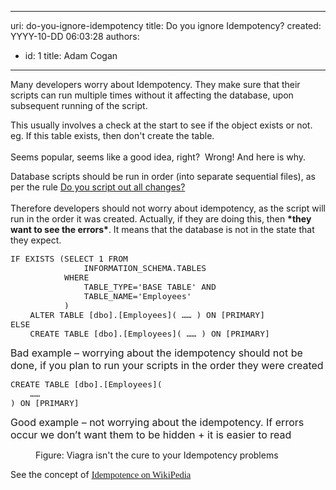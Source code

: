 

---
uri: do-you-ignore-idempotency
title: Do you ignore Idempotency?
created: YYYY-10-DD 06:03:28
authors:
  - id: 1
    title: Adam Cogan
---




<span class='intro'> 
  <p>Many developers worry about Idempotency. They make sure that their scripts can run multiple times without it affecting the database, upon subsequent running of the script. </p>
<p>This usually involves a&#160;check at the start to see if the object exists or not. <br>
eg. If this table exists, then don't create the table.<br>
<br>
Seems popular, seems like a good idea, right?&#160; Wrong! And here is why.</p>
 </span>


  <p>Database scripts should be run in order (into separate sequential files),&#160;as per the rule&#160;<a shape="rect" href="http&#58;//www.ssw.com.au/ssw/standards/rules/rulestobettersqlserverdatabases.aspx#ScriptOutChanges">Do you script out all changes?</a><br>
<br>
Therefore developers should not worry about idempotency, as the script will run in the order it was created. Actually, if they are doing this, then <strong>*they want to see the errors*</strong>. It means that the database is not in the state that they expect.</p>
<font class="ms-rteCustom-CodeArea" size="+0">
<pre>IF EXISTS (SELECT 1 FROM 
               INFORMATION_SCHEMA.TABLES 
           WHERE 
               TABLE_TYPE='BASE TABLE' AND 
               TABLE_NAME='Employees'
           ) 
    ALTER TABLE [dbo].[Employees]( …… ) ON [PRIMARY] 
ELSE 
    CREATE TABLE [dbo].[Employees]( …… ) ON [PRIMARY]
</pre>
</font><font class="ms-rteCustom-FigureBad" size="+0">Bad example – worrying about the idempotency&#160;should not be done, if you plan to run your scripts in the order they were created</font> <font class="ms-rteCustom-CodeArea" size="+0">
<pre>CREATE TABLE [dbo].[Employees](
    ……
) ON [PRIMARY]
</pre>
</font><font class="ms-rteCustom-FigureGood" size="+0">Good example – not worrying about the idempotency. If errors occur we don’t want them to be hidden + it is easier to read</font><br>
<dl class="image">
    <dt><img alt="" src="/PublishingImages/ViagraPill.jpg" /> </dt>
    <dd>Figure&#58; Viagra isn't the cure to your Idempotency problems </dd>
</dl>
See the concept of&#160;<span style="font-family&#58;'calibri','sans-serif';font-size&#58;11pt;"><a shape="rect" href="http&#58;//en.wikipedia.org/wiki/Idempotence"><span style="font-family&#58;'calibri','sans-serif';font-size&#58;11pt;">Idempotence on WikiPedia</span></a></span> 



